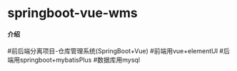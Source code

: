 # springboot-vue-wms

#### 介绍
#前后端分离项目-仓库管理系统(SpringBoot+Vue)
#前端用vue+elementUI
#后端用springboot+mybatisPlus
#数据库用mysql
